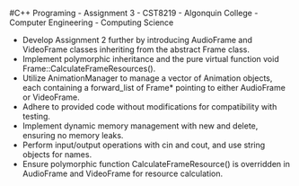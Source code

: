 #C++ Programing - Assignment 3 - CST8219 - Algonquin College - Computer Engineering - Computing Science

- Develop Assignment 2 further by introducing AudioFrame and VideoFrame classes inheriting from the abstract Frame class.
- Implement polymorphic inheritance and the pure virtual function void Frame::CalculateFrameResources().
- Utilize AnimationManager to manage a vector of Animation objects, each containing a forward_list of Frame* pointing to either AudioFrame or VideoFrame.
- Adhere to provided code without modifications for compatibility with testing.
- Implement dynamic memory management with new and delete, ensuring no memory leaks.
- Perform input/output operations with cin and cout, and use string objects for names.
- Ensure polymorphic function CalculateFrameResource() is overridden in AudioFrame and VideoFrame for resource calculation.
